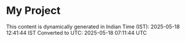 # My Project

This content is dynamically generated in Indian Time (IST): 2025-05-18 12:41:44 IST
Converted to UTC: 2025-05-18 07:11:44 UTC

